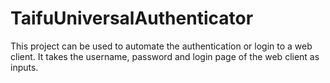 # TaifuUniversalAuthenticator
This project can be used to automate the authentication or login to a web client. It takes the username, password and login page of the web client as inputs.
